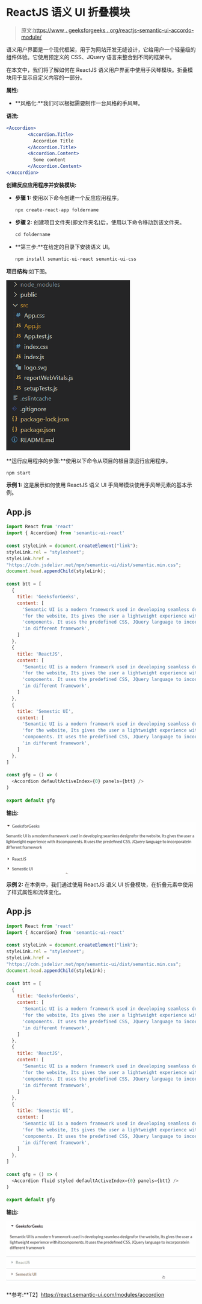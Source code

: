 # ReactJS 语义 UI 折叠模块

> 原文:[https://www . geeksforgeeks . org/reactjs-semantic-ui-accordo-module/](https://www.geeksforgeeks.org/reactjs-semantic-ui-accordion-module/)

语义用户界面是一个现代框架，用于为网站开发无缝设计，它给用户一个轻量级的组件体验。它使用预定义的 CSS、JQuery 语言来整合到不同的框架中。

在本文中，我们将了解如何在 ReactJS 语义用户界面中使用手风琴模块。折叠模块用于显示自定义内容的一部分。

**属性:**

*   **风格化:**我们可以根据需要制作一台风格的手风琴。

**语法:**

```jsx
<Accordion>
        <Accordion.Title>
          Accordion Title
        </Accordion.Title>
        <Accordion.Content>
          Some content
        </Accordion.Content>
</Accordion>
```

**创建反应应用程序并安装模块:**

*   **步骤 1:** 使用以下命令创建一个反应应用程序。

    ```jsx
    npx create-react-app foldername
    ```

*   **步骤 2:** 创建项目文件夹(即文件夹名)后，使用以下命令移动到该文件夹。

    ```jsx
    cd foldername
    ```

*   **第三步:**在给定的目录下安装语义 UI。

    ```jsx
    npm install semantic-ui-react semantic-ui-css
    ```

**项目结构**:如下图。

![](img/f04ae0d8b722a9fff0bd9bd138b29c23.png)

**运行应用程序的步骤:**使用以下命令从项目的根目录运行应用程序。

```jsx
npm start
```

**示例 1:** 这是展示如何使用 ReactJS 语义 UI 手风琴模块使用手风琴元素的基本示例。

## App.js

```jsx
import React from 'react'
import { Accordion} from 'semantic-ui-react'

const styleLink = document.createElement("link");
styleLink.rel = "stylesheet";
styleLink.href = 
"https://cdn.jsdelivr.net/npm/semantic-ui/dist/semantic.min.css";
document.head.appendChild(styleLink);

const btt = [
  {
    title: 'GeeksforGeeks',
    content: [
      'Semantic UI is a modern framework used in developing seamless designs',
      'for the website, Its gives the user a lightweight experience with its',
      'components. It uses the predefined CSS, JQuery language to incorporate',
      'in different framework',
    ]
  },
  {
    title: 'ReactJS',
    content: [
      'Semantic UI is a modern framework used in developing seamless designs',
      'for the website, Its gives the user a lightweight experience with its',
      'components. It uses the predefined CSS, JQuery language to incorporate',
      'in different framework',
    ]
  },
  {
    title: 'Semestic UI',
    content: [
      'Semantic UI is a modern framework used in developing seamless designs',
      'for the website, Its gives the user a lightweight experience with its',
      'components. It uses the predefined CSS, JQuery language to incorporate',
      'in different framework',
    ]
  },
]

const gfg = () => (
  <Accordion defaultActiveIndex={0} panels={btt} />
)

export default gfg
```

**输出:**

![](img/b0c436cd9a2269fad56057eaec6bfde0.png)

**示例 2:** 在本例中，我们通过使用 ReactJS 语义 UI 折叠模块，在折叠元素中使用了样式属性和流体变化。

## App.js

```jsx
import React from 'react'
import { Accordion} from 'semantic-ui-react'

const styleLink = document.createElement("link");
styleLink.rel = "stylesheet";
styleLink.href = 
"https://cdn.jsdelivr.net/npm/semantic-ui/dist/semantic.min.css";
document.head.appendChild(styleLink);

const btt = [
  {
    title: 'GeeksforGeeks',
    content: [
      'Semantic UI is a modern framework used in developing seamless designs',
      'for the website, Its gives the user a lightweight experience with its',
      'components. It uses the predefined CSS, JQuery language to incorporate',
      'in different framework',
    ]
  },
  {
    title: 'ReactJS',
    content: [
      'Semantic UI is a modern framework used in developing seamless designs',
      'for the website, Its gives the user a lightweight experience with its',
      'components. It uses the predefined CSS, JQuery language to incorporate',
      'in different framework',
    ]
  },
  {
    title: 'Semestic UI',
    content: [
      'Semantic UI is a modern framework used in developing seamless designs',
      'for the website, Its gives the user a lightweight experience with its',
      'components. It uses the predefined CSS, JQuery language to incorporate',
      'in different framework',
    ]
  },
]

const gfg = () => (
  <Accordion fluid styled defaultActiveIndex={0} panels={btt} />
)

export default gfg
```

**输出:**

![](img/0ce40dacac770f20cdf46c5363f51842.png)

**参考:**T2】https://react.semantic-ui.com/modules/accordion